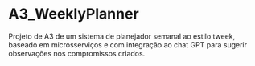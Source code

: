 # A3_WeeklyPlanner
Projeto de A3 de um sistema de planejador semanal ao estilo tweek, baseado em microsserviços e com integração ao chat GPT para sugerir observações nos compromissos criados.
